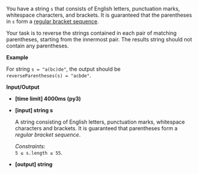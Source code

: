 <div class="markdown"><p>You have a string <code>s</code> that consists of English letters, punctuation marks, whitespace characters, and brackets. It is guaranteed that the parentheses in <code>s</code> form a <a href="keyword://regular-bracket-sequence">regular bracket sequence</a>.</p>
<p>Your task is to reverse the strings contained in each pair of matching parentheses, starting from the innermost pair. The results string should not contain any parentheses.</p>
<p><strong>Example</strong></p>
<p>For string  <code>s = "a(bc)de"</code>,  the output should be<br>
<code>reverseParentheses(s) = "acbde"</code>.</p>
<p><strong>Input/Output</strong></p>
<ul>
<li><strong>[time limit] 4000ms (py3)</strong></li>
</ul>
<ul>
<li>
<p><strong>[input] string s</strong></p>
<p>A string consisting of English letters, punctuation marks, whitespace characters and brackets. It is guaranteed that parentheses form a <em>regular bracket sequence</em>.</p>
<p><em>Constraints:</em><br>
<code>5 ≤ s.length ≤ 55</code>.</p>
</li>
<li>
<p><strong>[output] string</strong></p>
</li>
</ul>
</div>